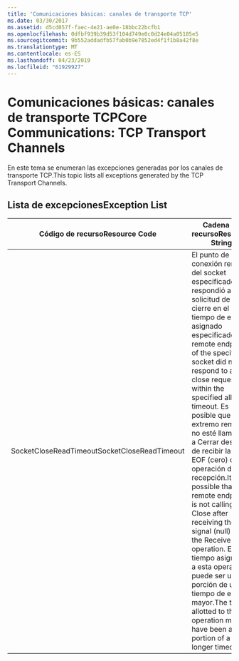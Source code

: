 ```yaml
---
title: 'Comunicaciones básicas: canales de transporte TCP'
ms.date: 03/30/2017
ms.assetid: d5cd057f-faec-4e21-ae0e-18bbc22bcfb1
ms.openlocfilehash: 0dfbf939b39d53f104d749e0c0d24e04a05185e5
ms.sourcegitcommit: 9b552addadfb57fab0b9e7852ed4f1f1b8a42f8e
ms.translationtype: MT
ms.contentlocale: es-ES
ms.lasthandoff: 04/23/2019
ms.locfileid: "61929927"
---
```

# <a name="core-communications-tcp-transport-channels"></a><span data-ttu-id="fe3f2-102">Comunicaciones básicas: canales de transporte TCP</span><span class="sxs-lookup"><span data-stu-id="fe3f2-102">Core Communications: TCP Transport Channels</span></span>
<span data-ttu-id="fe3f2-103">En este tema se enumeran las excepciones generadas por los canales de transporte TCP.</span><span class="sxs-lookup"><span data-stu-id="fe3f2-103">This topic lists all exceptions generated by the TCP Transport Channels.</span></span>  
  
## <a name="exception-list"></a><span data-ttu-id="fe3f2-104">Lista de excepciones</span><span class="sxs-lookup"><span data-stu-id="fe3f2-104">Exception List</span></span>  
  
|<span data-ttu-id="fe3f2-105">Código de recurso</span><span class="sxs-lookup"><span data-stu-id="fe3f2-105">Resource Code</span></span>|<span data-ttu-id="fe3f2-106">Cadena de recurso</span><span class="sxs-lookup"><span data-stu-id="fe3f2-106">Resource String</span></span>|  
|-------------------|---------------------|  
|<span data-ttu-id="fe3f2-107">SocketCloseReadTimeout</span><span class="sxs-lookup"><span data-stu-id="fe3f2-107">SocketCloseReadTimeout</span></span>|<span data-ttu-id="fe3f2-108">El punto de conexión remoto del socket especificado no respondió a una solicitud de cierre en el tiempo de espera asignado especificado.</span><span class="sxs-lookup"><span data-stu-id="fe3f2-108">The remote endpoint of the specified socket did not respond to a close request within the specified allotted timeout.</span></span> <span data-ttu-id="fe3f2-109">Es posible que el extremo remoto no esté llamando a Cerrar después de recibir la señal EOF (cero) de la operación de recepción.</span><span class="sxs-lookup"><span data-stu-id="fe3f2-109">It is possible that the remote endpoint is not calling Close after receiving the EOF signal (null) from the Receive operation.</span></span> <span data-ttu-id="fe3f2-110">El tiempo asignado a esta operación puede ser una porción de un tiempo de espera mayor.</span><span class="sxs-lookup"><span data-stu-id="fe3f2-110">The time allotted to this operation may have been a portion of a longer timeout.</span></span>|
